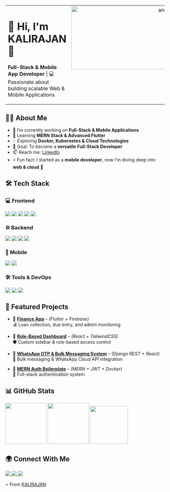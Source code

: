 <table>
  <tr>
    <td valign="top">
      <h1>👋 Hi, I'm KALIRAJAN 🚀</h1>
      <p><strong>Full-Stack & Mobile App Developer</strong> | 💻 Passionate about building scalable Web & Mobile Applications</p>
    </td>
    <td valign="top" align="right">
      <img src="https://media.giphy.com/media/qgQUggAC3Pfv687qPC/giphy.gif" width="350" height="200" alt="animation" />
    </td>
  </tr>
</table>

## 👨‍💻 About Me
- 🔭 I’m currently working on **Full-Stack & Mobile Applications**  
- 🌱 Learning **MERN Stack & Advanced Flutter**  
- 💡 Exploring **Docker, Kubernetes & Cloud Technologies**  
- 🎯 Goal: To become a **versatile Full-Stack Developer**  
- 📫 Reach me: [LinkedIn](https://www.linkedin.com/in/m-kalirajan)  
- ⚡ Fun fact: I started as a **mobile developer**, now I’m diving deep into **web & cloud** 🚀

## 🛠 Tech Stack

### 💻 Frontend
<p align="left">
  <img src="https://img.shields.io/badge/HTML5-E34F26?style=for-the-badge&logo=html5&logoColor=white"/>
  <img src="https://img.shields.io/badge/CSS3-1572B6?style=for-the-badge&logo=css3&logoColor=white"/>
  <img src="https://img.shields.io/badge/TailwindCSS-38B2AC?style=for-the-badge&logo=tailwind-css&logoColor=white"/>
  <img src="https://img.shields.io/badge/JavaScript-F7DF1E?style=for-the-badge&logo=javascript&logoColor=black"/>
  <img src="https://img.shields.io/badge/React-20232A?style=for-the-badge&logo=react&logoColor=61DAFB"/>
</p>

### ⚙️ Backend
<p align="left">
  <img src="https://img.shields.io/badge/Node.js-43853D?style=for-the-badge&logo=node.js&logoColor=white"/>
  <img src="https://img.shields.io/badge/Express.js-000000?style=for-the-badge&logo=express&logoColor=white"/>
  <img src="https://img.shields.io/badge/MongoDB-4EA94B?style=for-the-badge&logo=mongodb&logoColor=white"/>
  <img src="https://img.shields.io/badge/MySQL-005C84?style=for-the-badge&logo=mysql&logoColor=white"/>
</p>

### 📱 Mobile
<p align="left">
  <img src="https://img.shields.io/badge/Flutter-02569B?style=for-the-badge&logo=flutter&logoColor=white"/>
  <img src="https://img.shields.io/badge/Dart-0175C2?style=for-the-badge&logo=dart&logoColor=white"/>
</p>

### 🛠 Tools & DevOps
<p align="left">
  <img src="https://img.shields.io/badge/Docker-2496ED?style=for-the-badge&logo=docker&logoColor=white"/>
  <img src="https://img.shields.io/badge/Git-F05032?style=for-the-badge&logo=git&logoColor=white"/>
  <img src="https://img.shields.io/badge/GitHub-181717?style=for-the-badge&logo=github&logoColor=white"/>
</p>

## 📂 Featured Projects
- 🔹 [**Finance App**](https://github.com/M-KALIRAJAN/Sri_Vari-Finance-) – *(Flutter + Firebase)*  
  💰 Loan collection, due entry, and admin monitoring

- 🔹 [**Role-Based Dashboard**](https://github.com/M-KALIRAJAN/2DCAD) – *(React + TailwindCSS)*  
  🛡️ Custom sidebar & role-based access control

- 🔹 [**WhatsApp OTP & Bulk Messaging System**](https://github.com/M-KALIRAJAN/CnX) – *(Django REST + React)*  
  📩 Bulk messaging & WhatsApp Cloud API integration

- 🔹 [**MERN Auth Boilerplate**](https://github.com/M-KALIRAJAN/Pagination-in-React) – *(MERN + JWT + Docker)*  
  🔑 Full-stack authentication system

## 📊 GitHub Stats
<p >
  <img src="https://github-readme-stats.vercel.app/api?username=M-KALIRAJAN&show_icons=true&theme=tokyonight" height="130"/>
  <img src="https://github-readme-stats.vercel.app/api/top-langs/?username=M-KALIRAJAN&layout=compact&theme=tokyonight" height="130"/>
  <img src="https://github-readme-streak-stats.herokuapp.com/?user=M-KALIRAJAN&theme=tokyonight" height="120"/>

</p>



## 🌍 Connect With Me
<p >
  <a href="https://www.linkedin.com/in/m-kalirajan">
    <img src="https://img.shields.io/badge/LinkedIn-0077B5?style=for-the-badge&logo=linkedin&logoColor=white"/>
  </a>
  <a href="https://your-portfolio-link.com">
    <img src="https://img.shields.io/badge/Portfolio-000000?style=for-the-badge&logo=firefox&logoColor=white"/>
  </a>
  <a href="mailto:kalirajanmurugaiya@gmail.com">
    <img src="https://img.shields.io/badge/Email-D14836?style=for-the-badge&logo=gmail&logoColor=white"/>
  </a>
</p>

<p >⭐️ From <a href="https://github.com/M-KALIRAJAN">KALIRAJAN</a></p>
